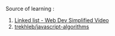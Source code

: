 Source of learning :

1. [Linked list - Web Dev Simplified Video](https://www.youtube.com/watch?v=gJjPWA8wpQg&t=310s)
2. [trekhleb/javascript-algorithms](https://github.com/trekhleb/javascript-algorithms/tree/master/src/data-structures/linked-list)
